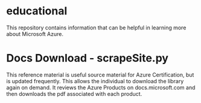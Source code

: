 # educational
This repository contains information that can be helpful in learning more about Microsoft Azure.

# Docs Download - scrapeSite.py
This reference material is useful source material for Azure Certification, but is updated frequently. This allows the individual to download the library again on demand.
It reviews the Azure Products on docs.microsoft.com and then downloads the pdf associated with each product.

